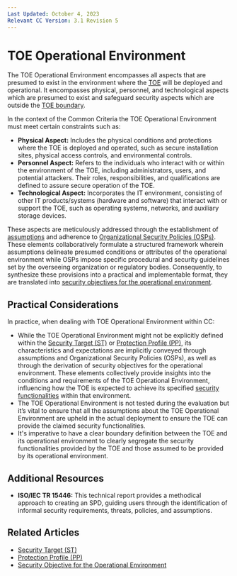```yaml
---
Last Updated: October 4, 2023
Relevant CC Version: 3.1 Revision 5
---
```


# TOE Operational Environment

The TOE Operational Environment encompasses all aspects that are presumed to exist in the environment where the [TOE](./TargetofEvaluation.md) will be deployed and operational. It encompasses physical, personnel, and technological aspects which are presumed to exist and safeguard security aspects which are outside the [TOE boundary](./TOEBoundary.md).

In the context of the Common Criteria the TOE Operational Environment must meet certain constraints such as:

- **Physical Aspect:** Includes the physical conditions and protections where the TOE is deployed and operated, such as secure installation sites, physical access controls, and environmental controls.
- **Personnel Aspect:** Refers to the individuals who interact with or within the environment of the TOE, including administrators, users, and potential attackers. Their roles, responsibilities, and qualifications are defined to assure secure operation of the TOE.
- **Technological Aspect:** Incorporates the IT environment, consisting of other IT products/systems (hardware and software) that interact with or support the TOE, such as operating systems, networks, and auxiliary storage devices.

These aspects are meticulously addressed through the establishment of [assumptions](./Assumption.md) and adherence to [Organizational Security Policies (OSPs)](./OrganizationalSecurityPolicy.md). These elements collaboratively formulate a structured framework wherein assumptions delineate presumed conditions or attributes of the operational environment while OSPs impose specific procedural and security guidelines set by the overseeing organization or regulatory bodies. Consequently, to synthesize these provisions into a practical and implementable format, they are translated into [security objectives for the operational environment](./SecurityObjective.md). 

## Practical Considerations

In practice, when dealing with TOE Operational Environment within CC:

- While the TOE Operational Environment might not be explicitly defined within the [Security Target (ST)](./SecurityTarget.md) or [Protection Profile (PP)](./ProtectionProfile.md), its characteristics and expectations are implicitly conveyed through assumptions and Organizational Security Policies (OSPs), as well as through the derivation of security objectives for the operational environment. These elements collectively provide insights into the conditions and requirements of the TOE Operational Environment, influencing how the TOE is expected to achieve its specified [security functionalities](./TOESecurityFunctionality.md) within that environment.
- The TOE Operational Environment is not tested during the evaluation but it’s vital to ensure that all the assumptions about the TOE Operational Environment are upheld in the actual deployment to ensure the TOE can provide the claimed security functionalities.
- It's imperative to have a clear boundary definition between the TOE and its operational environment to clearly segregate the security functionalities provided by the TOE and those assumed to be provided by its operational environment.

## Additional Resources

- **ISO/IEC TR 15446:** This technical report provides a methodical approach to creating an SPD, guiding users through the identification of informal security requirements, threats, policies, and assumptions.

## Related Articles

- [Security Target (ST)](./SecurityTarget.md)
- [Protection Profile (PP)](./ProtectionProfile.md)
- [Security Objective for the Operational Environment](./SecurityObjective.md)